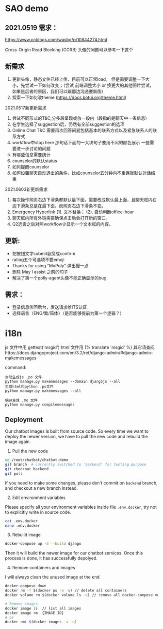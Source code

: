 # SAO demo



## 2021.0519 需求：

https://www.cnblogs.com/wasbg/p/10844274.html

Cross-Origin Read Blocking (CORB) 头像的问题可以参考一下这个


## 新需求

1. 更新头像，静态文件已经上传，目前可以正常load， 但是需要调整一下大小，先尝试一下如何改变；（尝试 前端调整大小 or 换更大的其他图片尝试，如果是后者的原因，我们可以跟那边沟通要新图）
2. 探索一下如何改theme (https://docs.botui.org/theme.html)

2021.0517新更新需求
1. 尝试不同形式的T&C,分多段呈现或放一段内（段指的是聊天中一条信息）
2. 在学生选择了suggestion后，仍然有全部suggestion的选项
3. Online Chat T&C 需要再次回答问题包括基本的联系方式以及紧急联系人的联系方式
4. workflow中stop here 那句话下面的一大块句子要用不同的颜色展示
一些需要进一步讨论的问题
1. 有哪些信息需要统计
2. counselor的默认status
3. 如何提醒counselor
4. 如何设置聊天自动退出的条件，比如counselor五分钟内不重连就默认对话结束

2021.0603新更新需求
1. 每次操作网页右边下滑条都默认最下面，需要改成默认最上面，且聊天框内右边下滑条总是在最下面，而网页右边下滑条不变。
2. Emergency Hyperlink (1). 文本替换； (2). 自动判断office-hour
3. 聊天框内所有外链需要确保点击后会打开新的窗口。
4. Q2选否之后对照workflow少显示一个文本框的内容。





## 更新:

- 把按钮文字submit替换成confirm
- rating五个可选项不要emoji
- Thanks for using "MyPoly" 弹出慢一点
- 删除 May I assist 之前的句子
- 解决了第一个polly-agent头像不能正确显示的bug



## 需求：



- 登录信息传回后台，发送请求给ITS认证
- 选择语言（ENG/繁/简体）（是否能够提前为第一个逻辑？）
  
# i18n
js 文件中用 gettext('msgid')
html 文件用 {% translate 'msgid' %}
其它请查阅https://docs.djangoproject.com/en/3.2/ref/django-admin/#django-admin-makemessages


command:
```
自动生成js .po 文件
python manage.py makemessages --domain djangojs --all
生成html和python .po文件
python manage.py makemessages --all

编译生成 .mo 文件 
python manage.py compilemessages  
```

## Deployment
Our chatbot images is built from source code. So every time we want to deploy the newer version, we have to pull the new code and rebuild the image again.

1. Pull the new code

```bash
cd /root/chatbot/chatbot-demo
git branch  # currently switched to 'backend' for testing purpose
git checkout backend
git pull
```

If you need to make some changes, please don't commit on `backend` branch, and checkout a new branch instead. 

2. Edit environment variables

Please specify all your environment variables inside file `.env.docker`, try not to explicitly write in source code.

```bash
cat .env.docker
nano .env.docker
```

3. Rebuild image

```bash
docker-compose up -d --build django
```

Then it will build the newer image for our chatbot services. Once this process is done, it has successfully depolyed.

4. Remove containers and images

I will always clean the unused image at the end.

```bash
docker-compose down
docker rm -f $(docker ps -a -q) // delete all containers
docker volume rm $(docker volume ls -q) // remove all docker-compose volumes

# Remove images
docker image ls  // list all images
docker image rm  {IMAGE ID}
# or
docker rmi $(docker images -a -q)
```
